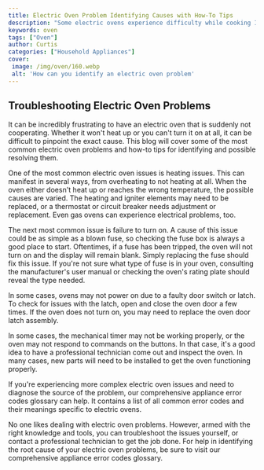 ```yaml
---
title: Electric Oven Problem Identifying Causes with How-To Tips
description: "Some electric ovens experience difficulty while cooking In this helpful blog post youll find out how to identify the possible causes of this issue and learn simple how-to tips to try to solve it"
keywords: oven
tags: ["Oven"]
author: Curtis
categories: ["Household Appliances"]
cover: 
 image: /img/oven/160.webp
 alt: 'How can you identify an electric oven problem'
---
```

## Troubleshooting Electric Oven Problems
It can be incredibly frustrating to have an electric oven that is suddenly not cooperating. Whether it won't heat up or you can't turn it on at all, it can be difficult to pinpoint the exact cause. This blog will cover some of the most common electric oven problems and how-to tips for identifying and possible resolving them. 

One of the most common electric oven issues is heating issues. This can manifest in several ways, from overheating to not heating at all. When the oven either doesn't heat up or reaches the wrong temperature, the possible causes are varied. The heating and igniter elements may need to be replaced, or a thermostat or circuit breaker needs adjustment or replacement. Even gas ovens can experience electrical problems, too. 

The next most common issue is failure to turn on. A cause of this issue could be as simple as a blown fuse, so checking the fuse box is always a good place to start. Oftentimes, if a fuse has been tripped, the oven will not turn on and the display will remain blank. Simply replacing the fuse should fix this issue. If you're not sure what type of fuse is in your oven, consulting the manufacturer's user manual or checking the oven's rating plate should reveal the type needed. 

In some cases, ovens may not power on due to a faulty door switch or latch. To check for issues with the latch, open and close the oven door a few times. If the oven does not turn on, you may need to replace the oven door latch assembly. 

In some cases, the mechanical timer may not be working properly, or the oven may not respond to commands on the buttons. In that case, it's a good idea to have a professional technician come out and inspect the oven. In many cases, new parts will need to be installed to get the oven functioning properly. 

If you're experiencing more complex electric oven issues and need to diagnose the source of the problem, our comprehensive appliance error codes glossary can help. It contains a list of all common error codes and their meanings specific to electric ovens. 

No one likes dealing with electric oven problems. However, armed with the right knowledge and tools, you can troubleshoot the issues yourself, or contact a professional technician to get the job done. For help in identifying the root cause of your electric oven problems, be sure to visit our comprehensive appliance error codes glossary.
